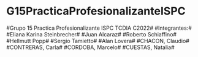 # G15PracticaProfesionalizanteISPC
#Grupo 15 Practica Profesionalizante ISPC TCDIA C2022#
#Integrantes:#
#Eliana Karina Steinbrecher#
#Juan Alcaraz#
#Roberto Schiaffino#
#Hellmutt Popp#
#Sergio Tamietto#
#Alan Lovera#
#CHACON, Claudio#
#CONTRERAS, Carla#
#CORDOBA, Marcelo#
#CUESTAS, Natalia#
